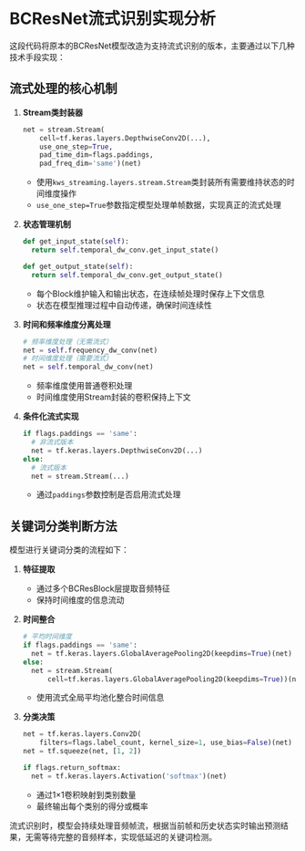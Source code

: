 # BCResNet流式识别实现分析

这段代码将原本的BCResNet模型改造为支持流式识别的版本，主要通过以下几种技术手段实现：

## 流式处理的核心机制

1. **Stream类封装器**
   ```python
   net = stream.Stream(
       cell=tf.keras.layers.DepthwiseConv2D(...),
       use_one_step=True,
       pad_time_dim=flags.paddings,
       pad_freq_dim='same')(net)
   ```
   - 使用`kws_streaming.layers.stream.Stream`类封装所有需要维持状态的时间维度操作
   - `use_one_step=True`参数指定模型处理单帧数据，实现真正的流式处理

2. **状态管理机制**
   ```python
   def get_input_state(self):
     return self.temporal_dw_conv.get_input_state()

   def get_output_state(self):
     return self.temporal_dw_conv.get_output_state()
   ```
   - 每个Block维护输入和输出状态，在连续帧处理时保存上下文信息
   - 状态在模型推理过程中自动传递，确保时间连续性

3. **时间和频率维度分离处理**
   ```python
   # 频率维度处理（无需流式）
   net = self.frequency_dw_conv(net)
   # 时间维度处理（需要流式）
   net = self.temporal_dw_conv(net)
   ```
   - 频率维度使用普通卷积处理
   - 时间维度使用Stream封装的卷积保持上下文

4. **条件化流式实现**
   ```python
   if flags.paddings == 'same':
     # 非流式版本
     net = tf.keras.layers.DepthwiseConv2D(...)
   else:
     # 流式版本
     net = stream.Stream(...)
   ```
   - 通过`paddings`参数控制是否启用流式处理

## 关键词分类判断方法

模型进行关键词分类的流程如下：

1. **特征提取**
   - 通过多个BCResBlock层提取音频特征
   - 保持时间维度的信息流动

2. **时间整合**
   ```python
   # 平均时间维度
   if flags.paddings == 'same':
     net = tf.keras.layers.GlobalAveragePooling2D(keepdims=True)(net)
   else:
     net = stream.Stream(
         cell=tf.keras.layers.GlobalAveragePooling2D(keepdims=True))(net)
   ```
   - 使用流式全局平均池化整合时间信息

3. **分类决策**
   ```python
   net = tf.keras.layers.Conv2D(
       filters=flags.label_count, kernel_size=1, use_bias=False)(net)
   net = tf.squeeze(net, [1, 2])
   
   if flags.return_softmax:
     net = tf.keras.layers.Activation('softmax')(net)
   ```
   - 通过1×1卷积映射到类别数量
   - 最终输出每个类别的得分或概率

流式识别时，模型会持续处理音频帧流，根据当前帧和历史状态实时输出预测结果，无需等待完整的音频样本，实现低延迟的关键词检测。